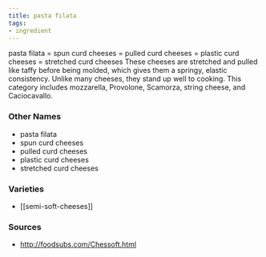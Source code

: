 ```yaml
---
title: pasta filata
tags:
- ingredient
---
```

pasta filata = spun curd cheeses = pulled curd cheeses = plastic curd cheeses = stretched curd cheeses These cheeses are stretched and pulled like taffy before being molded, which gives them a springy, elastic consistency. Unlike many cheeses, they stand up well to cooking. This category includes mozzarella, Provolone, Scamorza, string cheese, and Caciocavallo.

### Other Names

* pasta filata
* spun curd cheeses
* pulled curd cheeses
* plastic curd cheeses
* stretched curd cheeses

### Varieties

* [[semi-soft-cheeses]]

### Sources
* http://foodsubs.com/Chessoft.html
